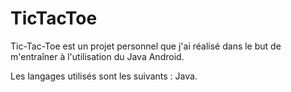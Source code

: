 # TicTacToe
Tic-Tac-Toe est un projet personnel que j'ai réalisé dans le but de m'entraîner à l'utilisation du Java Android.

Les langages utilisés sont les suivants : Java.
